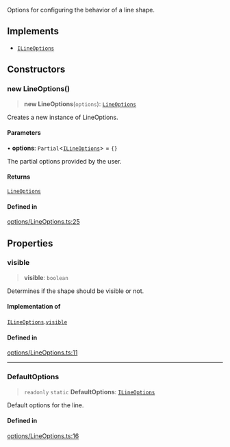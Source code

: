 Options for configuring the behavior of a line shape.

## Implements

- [`ILineOptions`](../interfaces/ILineOptions.md)

## Constructors

### new LineOptions()

> **new LineOptions**(`options`): [`LineOptions`](LineOptions.md)

Creates a new instance of LineOptions.

#### Parameters

• **options**: `Partial`\<[`ILineOptions`](../interfaces/ILineOptions.md)\> = `{}`

The partial options provided by the user.

#### Returns

[`LineOptions`](LineOptions.md)

#### Defined in

[options/LineOptions.ts:25](https://github.com/avolutions/canvas-painter/blob/main/src/options/LineOptions.ts#L25)

## Properties

### visible

> **visible**: `boolean`

Determines if the shape should be visible or not.

#### Implementation of

[`ILineOptions`](../interfaces/ILineOptions.md).[`visible`](../interfaces/ILineOptions.md#visible)

#### Defined in

[options/LineOptions.ts:11](https://github.com/avolutions/canvas-painter/blob/main/src/options/LineOptions.ts#L11)

***

### DefaultOptions

> `readonly` `static` **DefaultOptions**: [`ILineOptions`](../interfaces/ILineOptions.md)

Default options for the line.

#### Defined in

[options/LineOptions.ts:16](https://github.com/avolutions/canvas-painter/blob/main/src/options/LineOptions.ts#L16)
